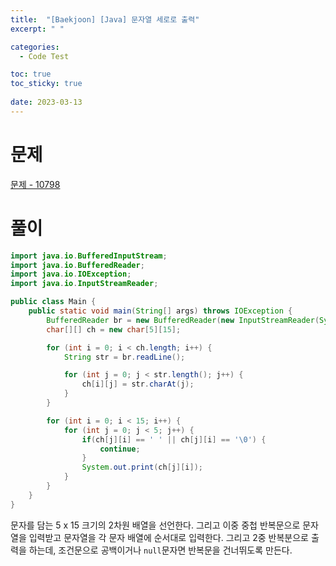 ```yaml
---
title:  "[Baekjoon] [Java] 문자열 세로로 출력"
excerpt: " "

categories:
  - Code Test

toc: true
toc_sticky: true
 
date: 2023-03-13
---
```


# 문제

[문제 - 10798](https://www.acmicpc.net/problem/10798)

# 풀이

```java
import java.io.BufferedInputStream;
import java.io.BufferedReader;
import java.io.IOException;
import java.io.InputStreamReader;

public class Main {
    public static void main(String[] args) throws IOException {
        BufferedReader br = new BufferedReader(new InputStreamReader(System.in));
        char[][] ch = new char[5][15];

        for (int i = 0; i < ch.length; i++) {
            String str = br.readLine();

            for (int j = 0; j < str.length(); j++) {
                ch[i][j] = str.charAt(j);
            }
        }

        for (int i = 0; i < 15; i++) {
            for (int j = 0; j < 5; j++) {
                if(ch[j][i] == ' ' || ch[j][i] == '\0') {
                    continue;
                }
                System.out.print(ch[j][i]);
            }
        }
    }
}
```

문자를 담는 5 x 15 크기의 2차원 배열을 선언한다. 그리고 이중 중첩 반복문으로 문자열을 입력받고 문자열을 각 문자 배열에 순서대로 입력한다. 그리고 2중 반복분으로 출력을 하는데, 조건문으로 공백이거나 `null`문자면 반복문을 건너뛰도록 만든다.